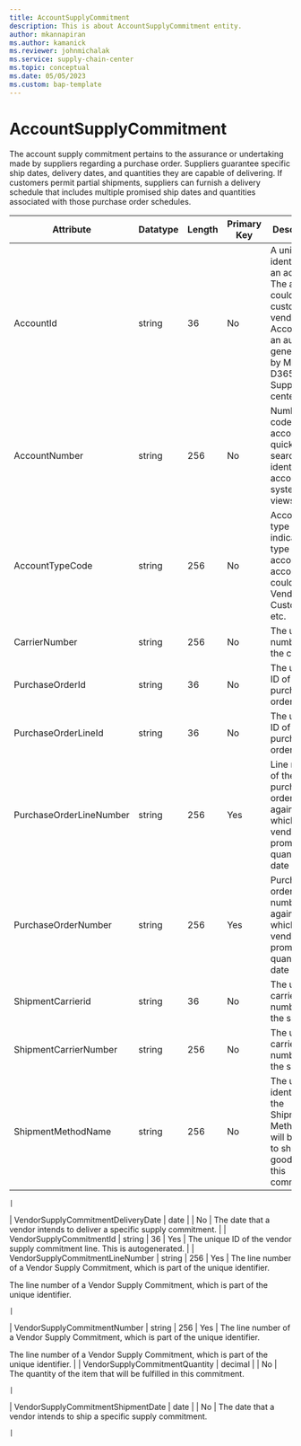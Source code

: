 ```yaml
---
title: AccountSupplyCommitment
description: This is about AccountSupplyCommitment entity.
author: mkannapiran
ms.author: kamanick
ms.reviewer: johnmichalak
ms.service: supply-chain-center
ms.topic: conceptual
ms.date: 05/05/2023
ms.custom: bap-template
---
```


# **AccountSupplyCommitment**

The account supply commitment pertains to the assurance or undertaking made by suppliers regarding a purchase order. Suppliers guarantee specific ship dates, delivery dates, and quantities they are capable of delivering. If customers permit partial shipments, suppliers can furnish a delivery schedule that includes multiple promised ship dates and quantities associated with those purchase order schedules.


|	Attribute	|	Datatype	|	Length	|	Primary Key	|	Description	|
|---------------|--------|------|----------|-----------|
|	AccountId	|	string	|	36	|	No	|	A unique identifier of an account. The account could be a customer or vendor etc. AccountId is an auto generated Id by Microsoft D365 or Supply chain center. 	|
|	AccountNumber	|	string	|	256	|	No	|	Number or code for the account to quickly search and identify the account in system views.	|
|	AccountTypeCode	|	string	|	256	|	No	|	Account type code indicates the type of account. An account could be Vendor, Customer etc.	|
|	CarrierNumber	|	string	|	256	|	No	|	The unique number of the carrier	|
|	PurchaseOrderId	|	string	|	36	|	No	|	The unique ID of the purchase order	|
|	PurchaseOrderLineId	|	string	|	36	|	No	|	The unique ID of the purchase order line	|
|	PurchaseOrderLineNumber	|	string	|	256	|	Yes	|	Line number of the purchase order against which the vendor is promising quantity and date	|
|	PurchaseOrderNumber	|	string	|	256	|	Yes	|	Purchase order number against which the vendor is promising quantity and date	|
|	ShipmentCarrierid	|	string	|	36	|	No	|	The unique carrier number of the shipment	|
|	ShipmentCarrierNumber	|	string	|	256	|	No	|	The unique carrier number of the shipment	|
|	ShipmentMethodName	|	string	|	256	|	No	|	The unique identifier of the Shipment Method that will be used to ship the goods of this commitment.

	|
|	VendorSupplyCommitmentDeliveryDate	|	date	|		|	No	|	The date that a vendor intends to deliver a specific supply commitment.	|
|	VendorSupplyCommitmentId	|	string	|	36	|	Yes	|	The unique ID of the vendor supply commitment line. This is autogenerated.	|
|	VendorSupplyCommitmentLineNumber	|	string	|	256	|	Yes	|	The line number of a Vendor Supply Commitment, which is part of the unique identifier.

The line number of a Vendor Supply Commitment, which is part of the unique identifier.

	|
|	VendorSupplyCommitmentNumber	|	string	|	256	|	Yes	|	The line number of a Vendor Supply Commitment, which is part of the unique identifier.

The line number of a Vendor Supply Commitment, which is part of the unique identifier.	|
|	VendorSupplyCommitmentQuantity	|	decimal	|		|	No	|	The quantity of the item that will be fulfilled in this commitment.

	|
|	VendorSupplyCommitmentShipmentDate	|	date	|		|	No	|	The date that a vendor intends to ship a specific supply commitment.

	|
